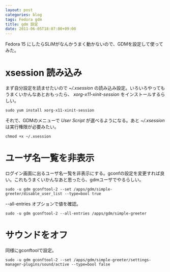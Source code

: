```yaml
---
layout: post
categories: blog
tags: Fedora gdm
title: gdm 設定
date: 2011-06-05T18:07:00+09:00
---
```



Fedora 15 にしたらSLiMがなんかうまく動かないので、GDMを設定して使ってみた。

<!-- more -->


# xsession 読み込み

まず自分設定を読ませたいので *~/.xsession* の読み込み設定。いろいろやってもうまくいかんなあとおもったら、 *xorg-x11-xinit-session* をインストールするらしい。

```
sudo yum install xorg-x11-xinit-session
```


それで、GDMのメニューで *User Script* が選べるようになる。あと *~/.xsession* は実行権限が必要みたい。

```
chmod +x ~/.xsession
```


# ユーザ名一覧を非表示

ログイン画面に出るユーザ名一覧を非表示にする。gconfの設定を変更すれば良い。これもうまくいかんなあと思ったら、gdmユーザでやるらしい。

```
sudo -u gdm gconftool-2 --set /apps/gdm/simple-greeter/disable_user_list --type=bool true
```


--all-entries オプションで値を確認。

```
sudo -u gdm gconftool-2 --all-entries /apps/gdm/simple-greeter
```


# サウンドをオフ

同様にgconftoolで設定。

```
sudo -u gdm gconftool-2 --set /apps/gdm/simple-greeter/settings-manager-plugins/sound/active --type=bool false
```
